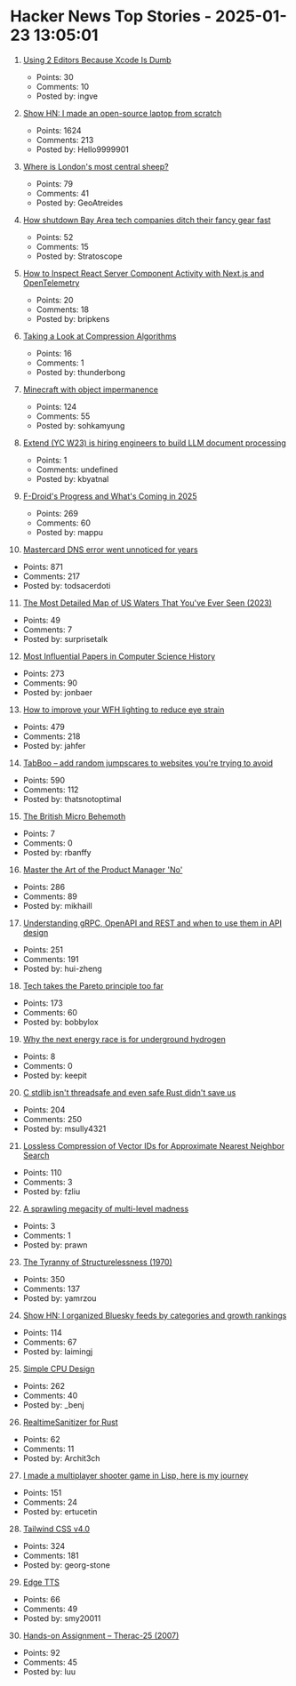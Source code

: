 # Hacker News Top Stories - 2025-01-23 13:05:01

1. [Using 2 Editors Because Xcode Is Dumb](https://christiantietze.de/posts/2025/01/using-2-editors-because-xcode-is-dumb/)
   - Points: 30
   - Comments: 10
   - Posted by: ingve

2. [Show HN: I made an open-source laptop from scratch](https://www.byran.ee/posts/creation/)
   - Points: 1624
   - Comments: 213
   - Posted by: Hello9999901

3. [Where is London's most central sheep?](https://diamondgeezer.blogspot.com/2025/01/londons-most-central-sheep.html)
   - Points: 79
   - Comments: 41
   - Posted by: GeoAtreides

4. [How shutdown Bay Area tech companies ditch their fancy gear fast](https://www.sfgate.com/tech/article/silicon-valley-disposition-auction-company-20039023.php)
   - Points: 52
   - Comments: 15
   - Posted by: Stratoscope

5. [How to Inspect React Server Component Activity with Next.js and OpenTelemetry](https://www.dash0.com/blog/how-to-inspect-react-server-component-activity-with-next-js)
   - Points: 20
   - Comments: 18
   - Posted by: bripkens

6. [Taking a Look at Compression Algorithms](https://cefboud.github.io/posts/compression/)
   - Points: 16
   - Comments: 1
   - Posted by: thunderbong

7. [Minecraft with object impermanence](https://www.aiweirdness.com/minecraft-with-object-impermanence/)
   - Points: 124
   - Comments: 55
   - Posted by: sohkamyung

8. [Extend (YC W23) is hiring engineers to build LLM document processing](https://jobs.ashbyhq.com/extend/9d4d8974-bd9b-432d-84ec-8268e5a8ed37)
   - Points: 1
   - Comments: undefined
   - Posted by: kbyatnal

9. [F-Droid's Progress and What's Coming in 2025](https://f-droid.org/2025/01/21/a-look-back-at-2024-f-droids-progress-and-whats-coming-in-2025.html)
   - Points: 269
   - Comments: 60
   - Posted by: mappu

10. [Mastercard DNS error went unnoticed for years](https://krebsonsecurity.com/2025/01/mastercard-dns-error-went-unnoticed-for-years/)
   - Points: 871
   - Comments: 217
   - Posted by: todsacerdoti

11. [The Most Detailed Map of US Waters That You've Ever Seen (2023)](https://www.esri.com/arcgis-blog/products/arcgis-living-atlas/water/the-most-detailed-map-of-us-waters-that-youve-ever-seen/)
   - Points: 49
   - Comments: 7
   - Posted by: surprisetalk

12. [Most Influential Papers in Computer Science History](https://terriblesoftware.org/2025/01/22/the-7-most-influential-papers-in-computer-science-history/)
   - Points: 273
   - Comments: 90
   - Posted by: jonbaer

13. [How to improve your WFH lighting to reduce eye strain](https://rustle.ca/posts/articles/work-from-home-lighting)
   - Points: 479
   - Comments: 218
   - Posted by: jahfer

14. [TabBoo – add random jumpscares to websites you're trying to avoid](https://tabboo.xyz/)
   - Points: 590
   - Comments: 112
   - Posted by: thatsnotoptimal

15. [The British Micro Behemoth](https://www.abortretry.fail/p/the-british-micro-behemoth)
   - Points: 7
   - Comments: 0
   - Posted by: rbanffy

16. [Master the Art of the Product Manager 'No'](https://LetsNotDoThat.com)
   - Points: 286
   - Comments: 89
   - Posted by: mikhaill

17. [Understanding gRPC, OpenAPI and REST and when to use them in API design](https://cloud.google.com/blog/products/api-management/understanding-grpc-openapi-and-rest-and-when-to-use-them)
   - Points: 251
   - Comments: 191
   - Posted by: hui-zheng

18. [Tech takes the Pareto principle too far](https://bobbylox.com/blog/tech-takes-the-pareto-principle-too-far/)
   - Points: 173
   - Comments: 60
   - Posted by: bobbylox

19. [Why the next energy race is for underground hydrogen](https://www.technologyreview.com/2025/01/23/1110435/geologic-hydrogen/)
   - Points: 8
   - Comments: 0
   - Posted by: keepit

20. [C stdlib isn't threadsafe and even safe Rust didn't save us](https://www.edgedb.com/blog/c-stdlib-isn-t-threadsafe-and-even-safe-rust-didn-t-save-us)
   - Points: 204
   - Comments: 250
   - Posted by: msully4321

21. [Lossless Compression of Vector IDs for Approximate Nearest Neighbor Search](https://arxiv.org/abs/2501.10479)
   - Points: 110
   - Comments: 3
   - Posted by: fzliu

22. [A sprawling megacity of multi-level madness](https://www.theguardian.com/travel/2025/jan/20/why-chongqing-china-is-my-wonder-of-the-world)
   - Points: 3
   - Comments: 1
   - Posted by: prawn

23. [The Tyranny of Structurelessness (1970)](https://www.jofreeman.com/joreen/tyranny.htm)
   - Points: 350
   - Comments: 137
   - Posted by: yamrzou

24. [Show HN: I organized Bluesky feeds by categories and growth rankings](https://www.bskyinfo.com/feeds/)
   - Points: 114
   - Comments: 67
   - Posted by: laimingj

25. [Simple CPU Design](http://simplecpudesign.com/)
   - Points: 262
   - Comments: 40
   - Posted by: _benj

26. [RealtimeSanitizer for Rust](https://steck.tech/posts/rtsan-in-rust/)
   - Points: 62
   - Comments: 11
   - Posted by: Archit3ch

27. [I made a multiplayer shooter game in Lisp, here is my journey](https://ertu.dev/posts/i-made-an-online-shooter-game-in-lisp/)
   - Points: 151
   - Comments: 24
   - Posted by: ertucetin

28. [Tailwind CSS v4.0](https://tailwindcss.com/blog/tailwindcss-v4)
   - Points: 324
   - Comments: 181
   - Posted by: georg-stone

29. [Edge TTS](https://github.com/rany2/edge-tts)
   - Points: 66
   - Comments: 49
   - Posted by: smy20011

30. [Hands-on Assignment – Therac-25 (2007)](http://web.mit.edu/6.033/2007/wwwdocs/assignments/handson-therac.html)
   - Points: 92
   - Comments: 45
   - Posted by: luu

